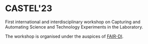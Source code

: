 # CASTEL'23

First international and interdisciplinary workshop on
Capturing and Automating Science and Technology Experiments in the Laboratory.

The workshop is organised under the auspices of [FAIR-DI](https://www.fair-di.eu/fair-di/).
